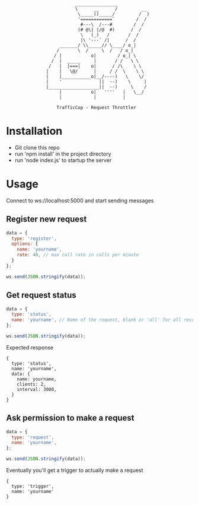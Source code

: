
```
                          ________________
                          \      __      /         __
                           \_____()_____/         /  )
                           '============`        /  /
                            #---\  /---#        /  /
                           (# @\| |/@  #)      /  /
                            \   (_)   /       /  /
                            |\ '---` /|      /  /
                    _______/ \\_____// \____/ o_|
                   /       \  /     \  /   / o_|
                  / |           o|        / o_| \
                 /  |  _____     |       / /   \ \
                /   |  |===|    o|      / /\    \ \
               |    |   \@/      |     / /  \    \ \
               |    |___________o|__/----)   \    \/
               |    '              ||  --)    \     |
               |___________________||  --)     \    /
                    |           o|   ''''   |   \__/
                    |            |          |

                   TrafficCop - Request Throttler
```

# Installation

- Git clone this repo
- run 'npm install' in the project directory
- run 'node index.js' to startup the server

# Usage

Connect to ws://localhost:5000 and start sending messages

## Register new request
```javascript
data = {
  type: 'register',
  options: {
    name: 'yourname',
    rate: 40, // max call rate in calls per minute
  }
};

ws.send(JSON.stringify(data));
```

## Get request status
```javascript
data = {
  type: 'status',
  name: 'yourname', // Name of the request, blank or 'all' for all records
};

ws.send(JSON.stringify(data));
```
Expected response
```
{
  type: 'status',
  name: 'yourname',
  data: {
    name: yourname,
    clients: 2,
    interval: 3000,
  }
}
```

## Ask permission to make a request
```javascript
data = {
  type: 'request',
  name: 'yourname',
};

ws.send(JSON.stringify(data));
```
Eventually you'll get a trigger to actually make a request
```
{
  type: 'trigger',
  name: 'yourname'
}
```